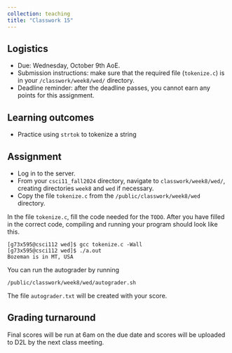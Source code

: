```yaml
---
collection: teaching
title: "Classwork 15"
---
```


## Logistics
* Due: Wednesday, October 9th AoE.
* Submission instructions: make sure that the required file (`tokenize.c`) is in your
	`/classwork/week8/wed/` directory.
* Deadline reminder: after the deadline passes, you cannot earn any points for
	this assignment.

## Learning outcomes
* Practice using `strtok` to tokenize a string

## Assignment

* Log in to the server.
* From your `csci11_fall2024` directory, navigate to `classwork/week8/wed/`, creating directories `week8` and `wed` if necessary.
* Copy the file `tokenize.c` from the `/public/classwork/week8/wed`
	directory.

In the file `tokenize.c`, fill the code needed for the `TODO`. After you have
filled in the correct code, compiling and running your program should look like
this.

```
[g73x595@csci112 wed]$ gcc tokenize.c -Wall
[g73x595@csci112 wed]$ ./a.out
Bozeman is in MT, USA
```

You can run the autograder by running

```
/public/classwork/week8/wed/autograder.sh
```

The file `autograder.txt` will be created with your score.

## Grading turnaround
Final scores will be run at 6am on the due date and scores will be
uploaded to D2L by the next class meeting.
